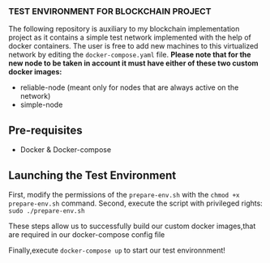 ### TEST ENVIRONMENT FOR BLOCKCHAIN PROJECT

The following repository is auxiliary to my blockchain implementation project as it contains a simple test network implemented with the help of docker containers.
The user is free to add new machines to this virtualized network by editing the ``docker-compose.yaml`` file.
**Please note that for the new node to be taken in account it must have either of these two custom docker images:**
- reliable-node (meant only for nodes that are always active on the network)
- simple-node 

## Pre-requisites
- Docker & Docker-compose

## Launching the Test Environment

First, modify the permissions of the ``prepare-env.sh`` with the ``chmod +x prepare-env.sh`` command.
Second, execute the script with privileged rights: ``sudo ./prepare-env.sh``

These steps allow us to successfully build our custom docker images,that are required in our docker-compose config file

Finally,execute ``docker-compose up`` to start our test environnment! 
